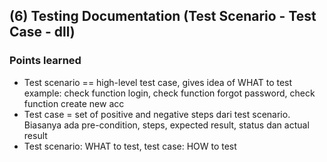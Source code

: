 ## (6) Testing Documentation (Test Scenario - Test Case - dll)

### Points learned
* Test scenario == high-level test case, gives idea of WHAT to test
example: check function login, check function forgot password, check function create new acc 
* Test case = set of positive and negative steps dari test scenario. Biasanya ada pre-condition, steps, expected result, status dan actual result
* Test scenario: WHAT to test, test case: HOW to test
